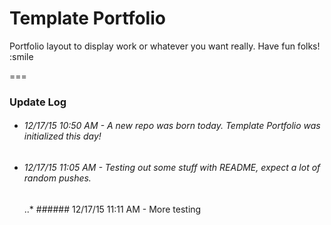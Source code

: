 # Template Portfolio



Portfolio layout to display work or whatever you want really. Have fun folks! :smile

===

### Update Log

* ###### 12/17/15  10:50 AM - A new repo was born today. Template Portfolio was initialized this day!

* ###### 12/17/15  11:05 AM - Testing out some stuff with README, expect a lot of random pushes.

    ..* ###### 12/17/15  11:11 AM - More testing